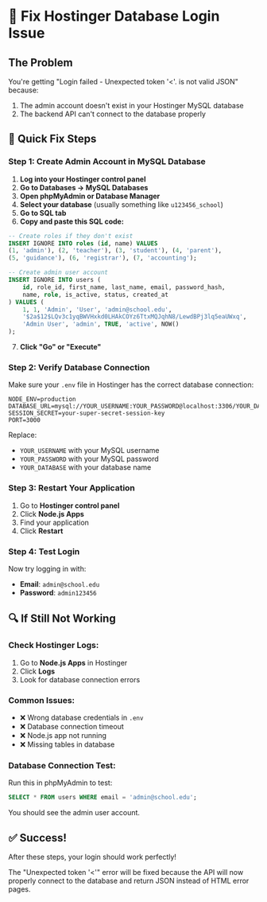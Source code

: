 # 🔧 Fix Hostinger Database Login Issue

## The Problem
You're getting "Login failed - Unexpected token '<'. is not valid JSON" because:
1. The admin account doesn't exist in your Hostinger MySQL database
2. The backend API can't connect to the database properly

## 🎯 Quick Fix Steps

### Step 1: Create Admin Account in MySQL Database

1. **Log into your Hostinger control panel**
2. **Go to Databases → MySQL Databases**
3. **Open phpMyAdmin or Database Manager**
4. **Select your database** (usually something like `u123456_school`)
5. **Go to SQL tab**
6. **Copy and paste this SQL code:**

```sql
-- Create roles if they don't exist
INSERT IGNORE INTO roles (id, name) VALUES 
(1, 'admin'), (2, 'teacher'), (3, 'student'), (4, 'parent'),
(5, 'guidance'), (6, 'registrar'), (7, 'accounting');

-- Create admin user account
INSERT IGNORE INTO users (
    id, role_id, first_name, last_name, email, password_hash, 
    name, role, is_active, status, created_at
) VALUES (
    1, 1, 'Admin', 'User', 'admin@school.edu',
    '$2a$12$LQv3c1yqBWVHxkd0LHAkCOYz6TtxMQJqhN8/LewdBPj3lq5eaUWxq',
    'Admin User', 'admin', TRUE, 'active', NOW()
);
```

7. **Click "Go" or "Execute"**

### Step 2: Verify Database Connection

Make sure your `.env` file in Hostinger has the correct database connection:

```env
NODE_ENV=production
DATABASE_URL=mysql://YOUR_USERNAME:YOUR_PASSWORD@localhost:3306/YOUR_DATABASE
SESSION_SECRET=your-super-secret-session-key
PORT=3000
```

Replace:
- `YOUR_USERNAME` with your MySQL username
- `YOUR_PASSWORD` with your MySQL password  
- `YOUR_DATABASE` with your database name

### Step 3: Restart Your Application

1. Go to **Hostinger control panel**
2. Click **Node.js Apps**
3. Find your application
4. Click **Restart**

### Step 4: Test Login

Now try logging in with:
- **Email**: `admin@school.edu`
- **Password**: `admin123456`

## 🔍 If Still Not Working

### Check Hostinger Logs:
1. Go to **Node.js Apps** in Hostinger
2. Click **Logs** 
3. Look for database connection errors

### Common Issues:
- ❌ Wrong database credentials in `.env`
- ❌ Database connection timeout
- ❌ Node.js app not running
- ❌ Missing tables in database

### Database Connection Test:
Run this in phpMyAdmin to test:
```sql
SELECT * FROM users WHERE email = 'admin@school.edu';
```

You should see the admin user account.

## ✅ Success!
After these steps, your login should work perfectly!

The "Unexpected token '<'" error will be fixed because the API will now properly connect to the database and return JSON instead of HTML error pages.